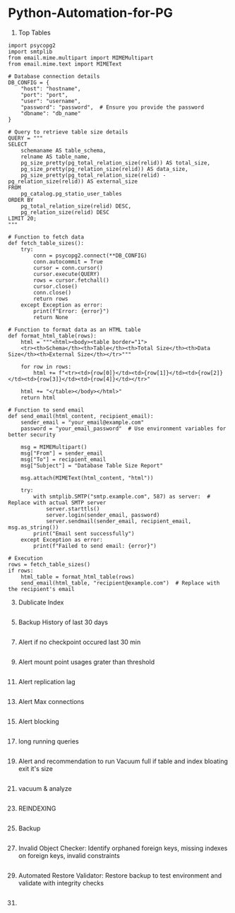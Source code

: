 # Python-Automation-for-PG

1. Top Tables
```
import psycopg2
import smtplib
from email.mime.multipart import MIMEMultipart
from email.mime.text import MIMEText

# Database connection details
DB_CONFIG = {
    "host": "hostname",
    "port": "port",
    "user": "username",
    "password": "password",  # Ensure you provide the password
    "dbname": "db_name"
}

# Query to retrieve table size details
QUERY = """
SELECT
    schemaname AS table_schema,
    relname AS table_name,
    pg_size_pretty(pg_total_relation_size(relid)) AS total_size,
    pg_size_pretty(pg_relation_size(relid)) AS data_size,
    pg_size_pretty(pg_total_relation_size(relid) - pg_relation_size(relid)) AS external_size
FROM
    pg_catalog.pg_statio_user_tables
ORDER BY
    pg_total_relation_size(relid) DESC,
    pg_relation_size(relid) DESC
LIMIT 20;
"""

# Function to fetch data
def fetch_table_sizes():
    try:
        conn = psycopg2.connect(**DB_CONFIG)
        conn.autocommit = True
        cursor = conn.cursor()
        cursor.execute(QUERY)
        rows = cursor.fetchall()
        cursor.close()
        conn.close()
        return rows
    except Exception as error:
        print(f"Error: {error}")
        return None

# Function to format data as an HTML table
def format_html_table(rows):
    html = """<html><body><table border="1">
    <tr><th>Schema</th><th>Table</th><th>Total Size</th><th>Data Size</th><th>External Size</th></tr>"""
    
    for row in rows:
        html += f"<tr><td>{row[0]}</td><td>{row[1]}</td><td>{row[2]}</td><td>{row[3]}</td><td>{row[4]}</td></tr>"
    
    html += "</table></body></html>"
    return html

# Function to send email
def send_email(html_content, recipient_email):
    sender_email = "your_email@example.com"
    password = "your_email_password"  # Use environment variables for better security
    
    msg = MIMEMultipart()
    msg["From"] = sender_email
    msg["To"] = recipient_email
    msg["Subject"] = "Database Table Size Report"
    
    msg.attach(MIMEText(html_content, "html"))
    
    try:
        with smtplib.SMTP("smtp.example.com", 587) as server:  # Replace with actual SMTP server
            server.starttls()
            server.login(sender_email, password)
            server.sendmail(sender_email, recipient_email, msg.as_string())
        print("Email sent successfully")
    except Exception as error:
        print(f"Failed to send email: {error}")

# Execution
rows = fetch_table_sizes()
if rows:
    html_table = format_html_table(rows)
    send_email(html_table, "recipient@example.com")  # Replace with the recipient's email
```
3. Dublicate Index
```

```
5. Backup History of last 30 days
```
```
7. Alert if no checkpoint occured last 30 min
```
```
9. Alert mount point usages grater than threshold
```
```
11. Alert replication lag
```
```
13. Alert Max connections
```
```
15. Alert blocking
```
```
17. long running queries
```
```
19. Alert and recommendation to run Vacuum full if table and index bloating exit it's size
```
```
21. vacuum & analyze
```
```
23. REINDEXING
```
```
25. Backup
```
```
27. Invalid Object Checker: Identify orphaned foreign keys, missing indexes on foreign keys, invalid constraints
```
```
29. Automated Restore Validator: Restore backup to test environment and validate with integrity checks
```
```
31. 
